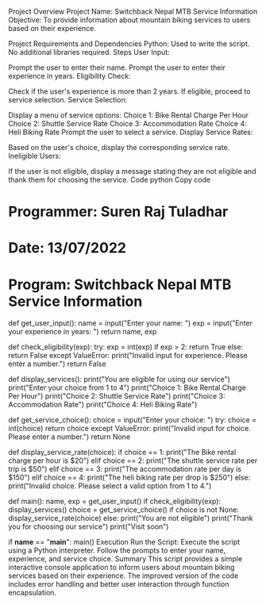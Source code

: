  Project Overview
Project Name: Switchback Nepal MTB Service Information
Objective: To provide information about mountain biking services to users based on their experience.

Project Requirements and Dependencies
Python: Used to write the script.
No additional libraries required.
Steps
User Input:

Prompt the user to enter their name.
Prompt the user to enter their experience in years.
Eligibility Check:

Check if the user's experience is more than 2 years.
If eligible, proceed to service selection.
Service Selection:

Display a menu of service options:
Choice 1: Bike Rental Charge Per Hour
Choice 2: Shuttle Service Rate
Choice 3: Accommodation Rate
Choice 4: Heli Biking Rate
Prompt the user to select a service.
Display Service Rates:

Based on the user's choice, display the corresponding service rate.
Ineligible Users:

If the user is not eligible, display a message stating they are not eligible and thank them for choosing the service.
Code
python
Copy code
# Programmer: Suren Raj Tuladhar
# Date: 13/07/2022
# Program: Switchback Nepal MTB Service Information

def get_user_input():
    name = input("Enter your name: ")
    exp = input("Enter your experience in years: ")
    return name, exp

def check_eligibility(exp):
    try:
        exp = int(exp)
        if exp > 2:
            return True
        else:
            return False
    except ValueError:
        print("Invalid input for experience. Please enter a number.")
        return False

def display_services():
    print("You are eligible for using our service")
    print("Enter your choice from 1 to 4")
    print("Choice 1: Bike Rental Charge Per Hour")
    print("Choice 2: Shuttle Service Rate")
    print("Choice 3: Accommodation Rate")
    print("Choice 4: Heli Biking Rate")

def get_service_choice():
    choice = input("Enter your choice: ")
    try:
        choice = int(choice)
        return choice
    except ValueError:
        print("Invalid input for choice. Please enter a number.")
        return None

def display_service_rate(choice):
    if choice == 1:
        print("The Bike rental charge per hour is $20")
    elif choice == 2:
        print("The shuttle service rate per trip is $50")
    elif choice == 3:
        print("The accommodation rate per day is $150")
    elif choice == 4:
        print("The heli biking rate per drop is $250")
    else:
        print("Invalid choice. Please select a valid option from 1 to 4.")

def main():
    name, exp = get_user_input()
    if check_eligibility(exp):
        display_services()
        choice = get_service_choice()
        if choice is not None:
            display_service_rate(choice)
    else:
        print("You are not eligible")
        print("Thank you for choosing our service")
        print("Visit soon")

if __name__ == "__main__":
    main()
Execution
Run the Script:
Execute the script using a Python interpreter.
Follow the prompts to enter your name, experience, and service choice.
Summary
This script provides a simple interactive console application to inform users about mountain biking services based on their experience. The improved version of the code includes error handling and better user interaction through function encapsulation.

